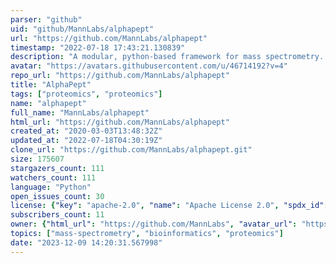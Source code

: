 ```yaml
---
parser: "github"
uid: "github/MannLabs/alphapept"
url: "https://github.com/MannLabs/alphapept"
timestamp: "2022-07-18 17:43:21.130839"
description: "A modular, python-based framework for mass spectrometry. Powered by nbdev."
avatar: "https://avatars.githubusercontent.com/u/46714192?v=4"
repo_url: "https://github.com/MannLabs/alphapept"
title: "AlphaPept"
tags: ["proteomics", "proteomics"]
name: "alphapept"
full_name: "MannLabs/alphapept"
html_url: "https://github.com/MannLabs/alphapept"
created_at: "2020-03-03T13:48:32Z"
updated_at: "2022-07-18T04:30:19Z"
clone_url: "https://github.com/MannLabs/alphapept.git"
size: 175607
stargazers_count: 111
watchers_count: 111
language: "Python"
open_issues_count: 30
license: {"key": "apache-2.0", "name": "Apache License 2.0", "spdx_id": "Apache-2.0", "url": "https://api.github.com/licenses/apache-2.0", "node_id": "MDc6TGljZW5zZTI="}
subscribers_count: 11
owner: {"html_url": "https://github.com/MannLabs", "avatar_url": "https://avatars.githubusercontent.com/u/46714192?v=4", "login": "MannLabs", "type": "Organization"}
topics: ["mass-spectrometry", "bioinformatics", "proteomics"]
date: "2023-12-09 14:20:31.567998"
---
```

